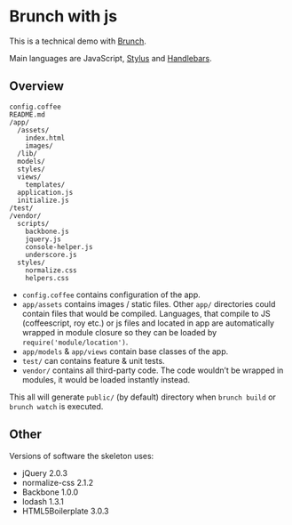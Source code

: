 # Brunch with js
This is a technical demo with [Brunch](http://brunch.io/).

Main languages are JavaScript,
[Stylus](http://learnboost.github.com/stylus/) and
[Handlebars](http://handlebarsjs.com/).

## Overview

    config.coffee
    README.md
    /app/
      /assets/
        index.html
        images/
      /lib/
      models/
      styles/
      views/
        templates/
      application.js
      initialize.js
    /test/
    /vendor/
      scripts/
        backbone.js
        jquery.js
        console-helper.js
        underscore.js
      styles/
        normalize.css
        helpers.css

* `config.coffee` contains configuration of the app.
* `app/assets` contains images / static files.
Other `app/` directories could contain files that would be compiled. Languages,
that compile to JS (coffeescript, roy etc.) or js files and located in app are 
automatically wrapped in module closure so they can be loaded by 
`require('module/location')`.
* `app/models` & `app/views` contain base classes of the app.
* `test/` can contains feature & unit tests.
* `vendor/` contains all third-party code. The code wouldn’t be wrapped in
modules, it would be loaded instantly instead.

This all will generate `public/` (by default) directory when `brunch build` or `brunch watch` is executed.

## Other
Versions of software the skeleton uses:

* jQuery 2.0.3
* normalize-css 2.1.2
* Backbone 1.0.0
* lodash 1.3.1
* HTML5Boilerplate 3.0.3
